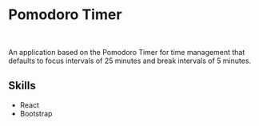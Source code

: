 

<h1>Pomodoro Timer</h1>
<br>
<p>An application based on the Pomodoro Timer for time management that defaults to focus intervals of 25 minutes and break intervals of 5 minutes.</p>
<h2>Skills</h2>
<ul>
  <li>React</li>
  <li>Bootstrap</li>
</ul>
